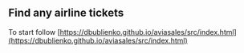 ## Find any airline tickets
To start follow [https://dbublienko.github.io/aviasales/src/index.html](https://dbublienko.github.io/aviasales/src/index.html)
